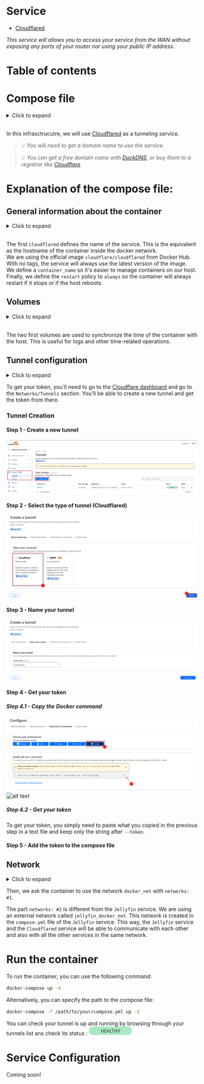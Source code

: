 # Service
- [Cloudflared](https://one.dash.cloudflare.com/5d727414f06a81a09028b3940babbe2b/networks/tunnels)

*This service will allows you to access your service from the WAN without exposing any ports of your router nor using your public IP address.*

# Table of contents

# Compose file

<details>
<summary>Click to expand</summary>

![compose.yml](./compose.yml)
</details><br>

In this infrasctrucutre, we will use [Cloudflared](https://one.dash.cloudflare.com/5d727414f06a81a09028b3940babbe2b/networks/tunnels) as a tunneling service. <br>

> 💡 *You will need to get a domain name to use the service.*<br>

> 💡 *You can get a free domain name with [DuckDNS](https://www.duckdns.org/), or buy them to a registrar like [Cloudflare](https://cloudflare.com)*


# Explanation of the compose file:

## General information about the container
<details>
<summary>Click to expand</summary>

```yml
---
services:
  cloudflared:
    image: cloudflare/cloudflared
    container_name: cloudflare
    restart: always
    [...]
```
</details><br>

The first `cloudflared` defines the name of the service. This is the equivalent as the hostname of the container inside the docker network.<br>
We are using the official image `cloudflare/cloudflared` from Docker Hub. With no tags, the service will always use the latest version of the image.<br>
We define a `container_name` so it's easier to manage containers on our host.<br>
Finally, we define the `restart` policy to `always` so the container will always restart if it stops or if the host reboots.<br>

## Volumes
<details>
<summary>Click to expand</summary>

```yml
[...]
    volumes:
      - /etc/localtime:/etc/localtime:ro
      - /etc/localtime:/etc/timezone:ro
[...]
```
</details><br>

The two first volumes are used to synchronize the time of the container with the host. This is useful for logs and other time-related operations.<br>

## Tunnel configuration

<details>
<summary>Click to expand</summary>

```yml
[...]
    command: tunnel --no-autoupdate run --token <token_here>
[...]
```
</details>

To get your token, you'll need to go to the [Cloudflare dashboard](https://one.dash.cloudflare.com/) and go to the `Networks/Tunnels` section. You'll be able to create a new tunnel and get the token from there.

### Tunnel Creation

#### Step 1 - Create a new tunnel

![Tunnel Creation](./.attachments/tunnel_creation.png)

#### Step 2 - Select the type of tunnel (Cloudflared)

![Type of tunnel](./.attachments/tunnel_type.png)

#### Step 3 - Name your tunnel

![Name your tunnel](./.attachments/tunnel_name.png)

#### Step 4 - Get your token

##### Step 4.1 - Copy the Docker command

![Copy Docker command](./.attachments/tunnel_command.png)
![alt text](image.png)

##### Step 4.2 - Get your token

To get your token, you simply need to paste what you copied in the previous step in a text file and keep only the string after `--token`.

#### Step 5 - Add the token to the compose file

## Network
<details>
<summary>Click to expand</summary>

```yml
[...]
    networks:
      - docker_net

networks:
  docker_net:
    external:
      name: jellyfin_docker_net
```
</details>

Then, we ask the container to use the network `docker_net` with `networks: #1`.


The part `networks: #2` is different from the `Jellyfin` service. We are using an external network called `jellyfin_docker_net`. This network is created in the `compose.yml` file of the `Jellyfin` service. This way, the `Jellyfin` service and the `Cloudflared` service will be able to communicate with each other and also with all the other services in the same network.


# Run the container
To run the container, you can use the following command:
```bash
docker-compose up -d
```
Alternatively, you can specify the path to the compose file:
```bash
docker-compose -f /path/to/your/compose.yml up -d
```

You can check your tunnel is up and running by browsing through your tunnels list ans check its status :
![HEALTHY](./.attachments/healthy.png)


# Service Configuration

Coming soon!